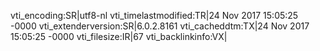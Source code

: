 vti_encoding:SR|utf8-nl
vti_timelastmodified:TR|24 Nov 2017 15:05:25 -0000
vti_extenderversion:SR|6.0.2.8161
vti_cacheddtm:TX|24 Nov 2017 15:05:25 -0000
vti_filesize:IR|67
vti_backlinkinfo:VX|

